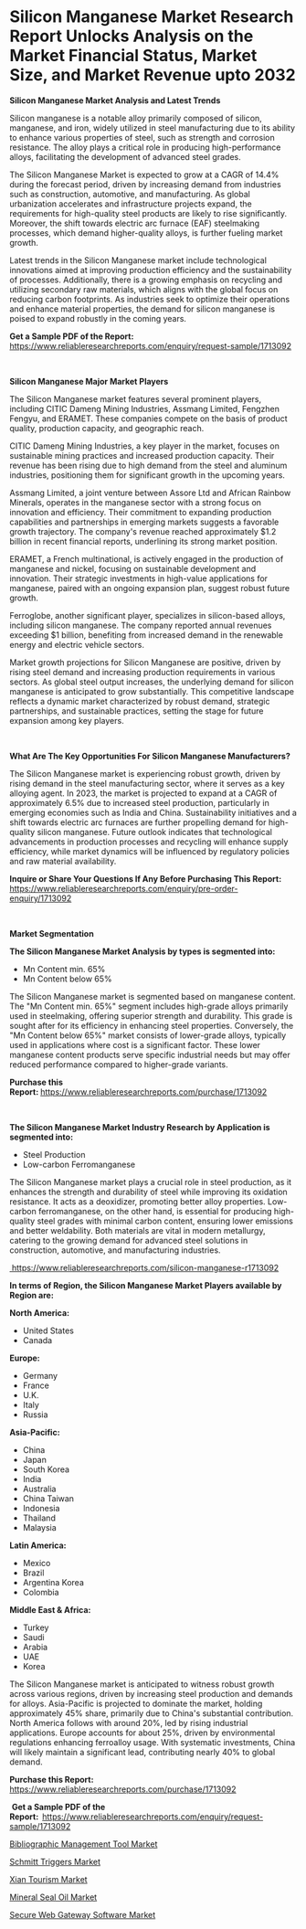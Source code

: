 <p><h1>Silicon Manganese Market Research Report Unlocks Analysis on the Market Financial Status, Market Size, and Market Revenue upto 2032</h1></p><p><strong>Silicon Manganese Market Analysis and Latest Trends</strong></p>
<p><p>Silicon manganese is a notable alloy primarily composed of silicon, manganese, and iron, widely utilized in steel manufacturing due to its ability to enhance various properties of steel, such as strength and corrosion resistance. The alloy plays a critical role in producing high-performance alloys, facilitating the development of advanced steel grades.</p><p>The Silicon Manganese Market is expected to grow at a CAGR of 14.4% during the forecast period, driven by increasing demand from industries such as construction, automotive, and manufacturing. As global urbanization accelerates and infrastructure projects expand, the requirements for high-quality steel products are likely to rise significantly. Moreover, the shift towards electric arc furnace (EAF) steelmaking processes, which demand higher-quality alloys, is further fueling market growth.</p><p>Latest trends in the Silicon Manganese market include technological innovations aimed at improving production efficiency and the sustainability of processes. Additionally, there is a growing emphasis on recycling and utilizing secondary raw materials, which aligns with the global focus on reducing carbon footprints. As industries seek to optimize their operations and enhance material properties, the demand for silicon manganese is poised to expand robustly in the coming years.</p></p>
<p><strong>Get a Sample PDF of the Report:&nbsp;</strong> <a href="https://www.reliableresearchreports.com/enquiry/request-sample/1713092?utm_campaign=10&utm_medium=2&utm_source=Github&utm_content=ia&utm_term=11012025&utm_id=silicon-manganese">https://www.reliableresearchreports.com/enquiry/request-sample/1713092</a></p>
<p>&nbsp;</p>
<p><strong>Silicon Manganese Major Market Players</strong></p>
<p><p>The Silicon Manganese market features several prominent players, including CITIC Dameng Mining Industries, Assmang Limited, Fengzhen Fengyu, and ERAMET. These companies compete on the basis of product quality, production capacity, and geographic reach.</p><p>CITIC Dameng Mining Industries, a key player in the market, focuses on sustainable mining practices and increased production capacity. Their revenue has been rising due to high demand from the steel and aluminum industries, positioning them for significant growth in the upcoming years.</p><p>Assmang Limited, a joint venture between Assore Ltd and African Rainbow Minerals, operates in the manganese sector with a strong focus on innovation and efficiency. Their commitment to expanding production capabilities and partnerships in emerging markets suggests a favorable growth trajectory. The company's revenue reached approximately $1.2 billion in recent financial reports, underlining its strong market position.</p><p>ERAMET, a French multinational, is actively engaged in the production of manganese and nickel, focusing on sustainable development and innovation. Their strategic investments in high-value applications for manganese, paired with an ongoing expansion plan, suggest robust future growth. </p><p>Ferroglobe, another significant player, specializes in silicon-based alloys, including silicon manganese. The company reported annual revenues exceeding $1 billion, benefiting from increased demand in the renewable energy and electric vehicle sectors.</p><p>Market growth projections for Silicon Manganese are positive, driven by rising steel demand and increasing production requirements in various sectors. As global steel output increases, the underlying demand for silicon manganese is anticipated to grow substantially. This competitive landscape reflects a dynamic market characterized by robust demand, strategic partnerships, and sustainable practices, setting the stage for future expansion among key players.</p></p>
<p>&nbsp;</p>
<p><strong>What Are The Key Opportunities For Silicon Manganese Manufacturers?</strong></p>
<p><p>The Silicon Manganese market is experiencing robust growth, driven by rising demand in the steel manufacturing sector, where it serves as a key alloying agent. In 2023, the market is projected to expand at a CAGR of approximately 6.5% due to increased steel production, particularly in emerging economies such as India and China. Sustainability initiatives and a shift towards electric arc furnaces are further propelling demand for high-quality silicon manganese. Future outlook indicates that technological advancements in production processes and recycling will enhance supply efficiency, while market dynamics will be influenced by regulatory policies and raw material availability.</p></p>
<p><strong>Inquire or Share Your Questions If Any Before Purchasing This Report:</strong> <a href="https://www.reliableresearchreports.com/enquiry/pre-order-enquiry/1713092?utm_campaign=10&utm_medium=2&utm_source=Github&utm_content=ia&utm_term=11012025&utm_id=silicon-manganese">https://www.reliableresearchreports.com/enquiry/pre-order-enquiry/1713092</a></p>
<p>&nbsp;</p>
<p><strong>Market Segmentation</strong></p>
<p><strong>The Silicon Manganese Market Analysis by types is segmented into:</strong></p>
<p><ul><li>Mn Content min. 65%</li><li>Mn Content below 65%</li></ul></p>
<p><p>The Silicon Manganese market is segmented based on manganese content. The "Mn Content min. 65%" segment includes high-grade alloys primarily used in steelmaking, offering superior strength and durability. This grade is sought after for its efficiency in enhancing steel properties. Conversely, the "Mn Content below 65%" market consists of lower-grade alloys, typically used in applications where cost is a significant factor. These lower manganese content products serve specific industrial needs but may offer reduced performance compared to higher-grade variants.</p></p>
<p><strong>Purchase this Report:&nbsp;</strong><a href="https://www.reliableresearchreports.com/purchase/1713092?utm_campaign=10&utm_medium=2&utm_source=Github&utm_content=ia&utm_term=11012025&utm_id=silicon-manganese">https://www.reliableresearchreports.com/purchase/1713092</a></p>
<p>&nbsp;</p>
<p><strong>The Silicon Manganese Market Industry Research by Application is segmented into:</strong></p>
<p><ul><li>Steel Production</li><li>Low-carbon Ferromanganese</li></ul></p>
<p><p>The Silicon Manganese market plays a crucial role in steel production, as it enhances the strength and durability of steel while improving its oxidation resistance. It acts as a deoxidizer, promoting better alloy properties. Low-carbon ferromanganese, on the other hand, is essential for producing high-quality steel grades with minimal carbon content, ensuring lower emissions and better weldability. Both materials are vital in modern metallurgy, catering to the growing demand for advanced steel solutions in construction, automotive, and manufacturing industries.</p></p>
<p><a href="https://www.reliableresearchreports.com/silicon-manganese-r1713092?utm_campaign=10&utm_medium=2&utm_source=Github&utm_content=ia&utm_term=11012025&utm_id=silicon-manganese">&nbsp;https://www.reliableresearchreports.com/silicon-manganese-r1713092</a></p>
<p><strong>In terms of Region, the Silicon Manganese Market Players available by Region are:</strong></p>
<p>
    <p> <strong> North America: </strong>
        <ul>
            <li>United States</li>
            <li>Canada</li>
        </ul>
        </p> 
    <p> <strong> Europe: </strong>
        <ul>
            <li>Germany</li>
            <li>France</li>
            <li>U.K.</li>
            <li>Italy</li>
            <li>Russia</li>
        </ul>
        </p> 
    <p> <strong> Asia-Pacific: </strong>
        <ul>
            <li>China</li>
            <li>Japan</li>
            <li>South Korea</li>
            <li>India</li>
            <li>Australia</li>
            <li>China Taiwan</li>
            <li>Indonesia</li>
            <li>Thailand</li>
            <li>Malaysia</li>
        </ul>
        </p> 
    <p> <strong> Latin America: </strong>
        <ul>
            <li>Mexico</li>
            <li>Brazil</li>
            <li>Argentina Korea</li>
            <li>Colombia</li>
        </ul>
        </p> 
    <p> <strong> Middle East & Africa: </strong>
        <ul>
            <li>Turkey</li>
            <li>Saudi</li>
            <li>Arabia</li>
            <li>UAE</li>
            <li>Korea</li>
        </ul>
    </p>
    </p>
<p><p>The Silicon Manganese market is anticipated to witness robust growth across various regions, driven by increasing steel production and demands for alloys. Asia-Pacific is projected to dominate the market, holding approximately 45% share, primarily due to China's substantial contribution. North America follows with around 20%, led by rising industrial applications. Europe accounts for about 25%, driven by environmental regulations enhancing ferroalloy usage. With systematic investments, China will likely maintain a significant lead, contributing nearly 40% to global demand.</p></p>
<p><strong>Purchase this Report: </strong><a href="https://www.reliableresearchreports.com/purchase/1713092?utm_campaign=10&utm_medium=2&utm_source=Github&utm_content=ia&utm_term=11012025&utm_id=silicon-manganese">https://www.reliableresearchreports.com/purchase/1713092</a></p>
<p>&nbsp;<strong>Get a Sample PDF of the Report:&nbsp;&nbsp;</strong><a href="https://www.reliableresearchreports.com/enquiry/request-sample/1713092?utm_campaign=10&utm_medium=2&utm_source=Github&utm_content=ia&utm_term=11012025&utm_id=silicon-manganese">https://www.reliableresearchreports.com/enquiry/request-sample/1713092</a></p>
<p><strong></strong></p>
<p><p><a href="https://github.com/leopardmicheal7019/Market-Research-Report-List-1/blob/main/bibliographic-management-tool-market.md?utm_campaign=10&utm_medium=2&utm_source=Github&utm_content=ia&utm_term=11012025&utm_id=silicon-manganese">Bibliographic Management Tool Market</a></p><p><a href="https://github.com/JubayerMia832/Market-Research-Report-List-1/blob/main/schmitt-triggers-market.md?utm_campaign=10&utm_medium=2&utm_source=Github&utm_content=ia&utm_term=11012025&utm_id=silicon-manganese">Schmitt Triggers Market</a></p><p><a href="https://github.com/millionkaryn68/Market-Research-Report-List-1/blob/main/xian-tourism-market.md?utm_campaign=10&utm_medium=2&utm_source=Github&utm_content=ia&utm_term=11012025&utm_id=silicon-manganese">Xian Tourism Market</a></p><p><a href="https://github.com/domoniqueluoma76/Market-Research-Report-List-1/blob/main/mineral-seal-oil-market.md?utm_campaign=10&utm_medium=2&utm_source=Github&utm_content=ia&utm_term=11012025&utm_id=silicon-manganese">Mineral Seal Oil Market</a></p><p><a href="https://github.com/ygfu6u/Market-Research-Report-List-1/blob/main/secure-web-gateway-software-market.md?utm_campaign=10&utm_medium=2&utm_source=Github&utm_content=ia&utm_term=11012025&utm_id=silicon-manganese">Secure Web Gateway Software Market</a></p></p>